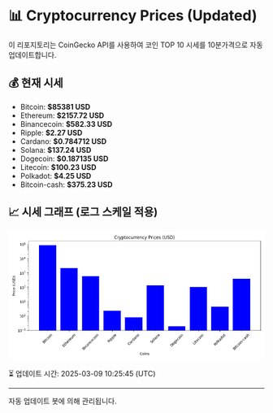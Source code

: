 
# 📊 Cryptocurrency Prices (Updated)

이 리포지토리는 CoinGecko API를 사용하여 코인 TOP 10 시세를 10분가격으로 자동 업데이트합니다.

## 💰 현재 시세
- Bitcoin: **$85381 USD**
- Ethereum: **$2157.72 USD**
- Binancecoin: **$582.33 USD**
- Ripple: **$2.27 USD**
- Cardano: **$0.784712 USD**
- Solana: **$137.24 USD**
- Dogecoin: **$0.187135 USD**
- Litecoin: **$100.23 USD**
- Polkadot: **$4.25 USD**
- Bitcoin-cash: **$375.23 USD**

## 📈 시세 그래프 (로그 스케일 적용)
![Crypto Prices](crypto_prices.png)

⏳ 업데이트 시간: 2025-03-09 10:25:45 (UTC)

---
자동 업데이트 봇에 의해 관리됩니다.
